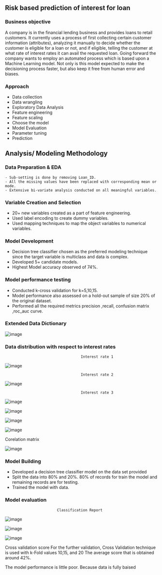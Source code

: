## Risk based prediction of interest for loan
 
### Business objective
A company is in the financial lending business and provides loans to retail customers. It currently uses a process of first collecting certain customer information (attributes), analyzing it manually to decide whether the customer is eligible for a loan or not, and if eligible, telling the customer at what rate of interest rates it can avail the requested loan. Going forward the company wants to employ an automated process which is based upon a Machine Learning model. Not only is this model expected to make the decisioning process faster, but also keep it free from human error and biases.

### Approach
- Data collection
- Data wrangling
- Exploratory Data Analysis
- Feature engineering
- Feature scaling
- Choose the model
- Model Evaluation
- Parameter tuning
- Prediction

## Analysis/ Modeling Methodology

### Data Preparation & EDA
    - Sub-setting is done by removing Loan_ID.
    - All the missing values have been replaced with corresponding mean or mode.
    - Extensive bi-variate analysis conducted on all meaningful variables.

### Variable Creation and  Selection
  * 20+ new variables created as a part of feature engineering.
  * Used label encoding to create dummy variables.
  * Used mapping techniques to map the object variables to numerical variables.

### Model Development
  * Decision tree classifier chosen as the preferred modeling technique since the target variable  is  multiclass and data is complex.
  * Developed 5+ candidate models.
  * Highest Model accuracy observed of 74%.

### Model performance testing
  * Conducted k-cross validation for k=5,10,15.
  * Model performance also assessed on a hold-out sample of size 20% of the original dataset.
  * Performed all the required metrics precision ,recall, confusion matrix ,roc_auc curve.

### Extended Data Dictionary
![image](https://user-images.githubusercontent.com/93145713/169710826-97780919-beb8-4105-9bd8-3df4351c431b.png)

### Data distribution with respect to interest rates
                                       Interest rate 1
![image](https://user-images.githubusercontent.com/93145713/169710942-ea356836-a2f6-4773-9650-13cf4ac56d93.png)

                                       Interest rate 2
![image](https://user-images.githubusercontent.com/93145713/169710965-be364bf6-ccc7-4725-b135-97d03e5d9fba.png)

                                       Interest rate 3
![image](https://user-images.githubusercontent.com/93145713/169710971-f9e12f63-9d95-4f0a-beee-f64d6a992656.png)

![image](https://user-images.githubusercontent.com/93145713/169711129-0ce23c40-a5d7-4a50-a8cd-5cae8e3b49b2.png)

![image](https://user-images.githubusercontent.com/93145713/169711151-36fc5705-b1b0-49e2-9e6d-5d454acb4109.png)

![image](https://user-images.githubusercontent.com/93145713/169711180-a7d5dcd4-42ae-4743-b18a-8d38e2565213.png)

Corelation matrix

![image](https://user-images.githubusercontent.com/93145713/169711287-a9b01ed0-ee7d-4d83-8e75-b02e25ce45a1.png)


### Model Building
  * Developed a decision tree classifier model on the data set provided
  * Split the data into 80% and 20%. 80% of records for train the model and remaining records are for testing.
  * Trained the model with data.
### Model evaluation
                            Classification Report
![image](https://user-images.githubusercontent.com/93145713/169711588-b2c06d11-5832-436e-8a22-fcea6bc46a41.png)

![image](https://user-images.githubusercontent.com/93145713/169711610-21a626e3-005c-41de-a3c1-2cb12905f8f1.png)

![image](https://user-images.githubusercontent.com/93145713/169711621-24646cc2-c1af-43f5-9300-389aa6b77040.png)

Cross validation score
For the further validation, Cross Validation technique is used with k-Fold values 10,15, and 20
The average score that is obtained  around 42%.

The model performance is little poor. Because data is fully baised
